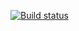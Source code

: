 [![Build status](https://ci.appveyor.com/api/projects/status/sb4u3voo77m0ob6g?svg=true)](https://ci.appveyor.com/project/solarlime/ajs-homework-9-2)
